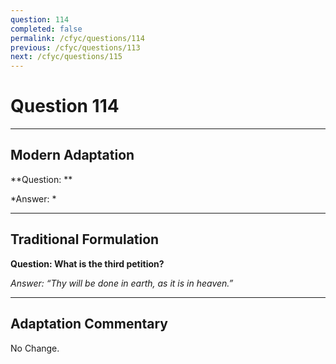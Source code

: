 ```yaml
---
question: 114
completed: false
permalink: /cfyc/questions/114
previous: /cfyc/questions/113
next: /cfyc/questions/115
---
```

# Question 114

---
## Modern Adaptation
**Question: **

*Answer: *

---
## Traditional Formulation
**Question: What is the third petition?**

*Answer: “Thy will be done in earth, as it is in heaven.”*

---
## Adaptation Commentary
No Change.